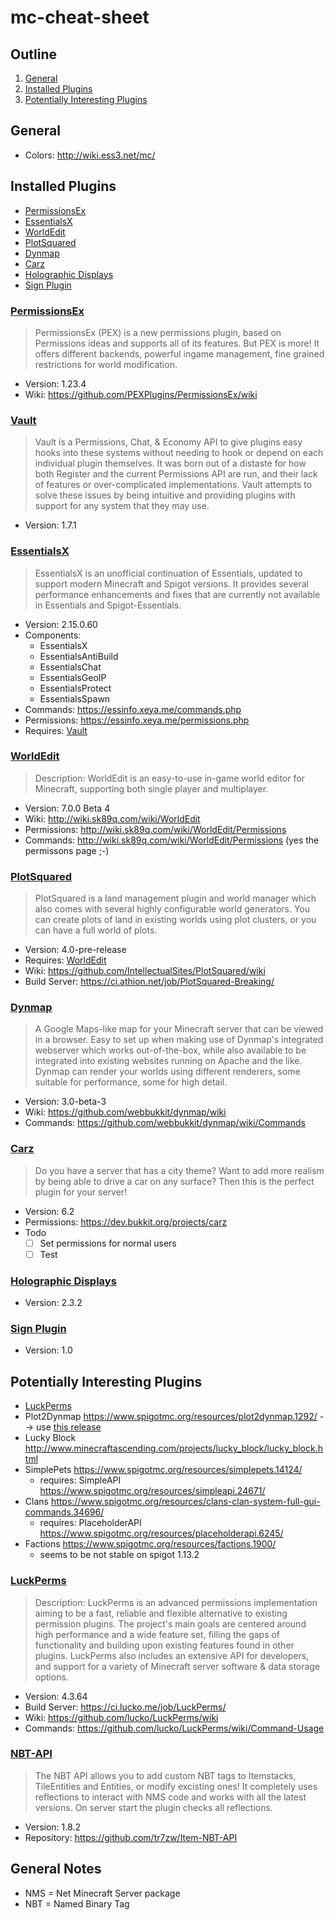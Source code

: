 # mc-cheat-sheet
## Outline
1. [General](#general)
2. [Installed Plugins](#installed-plugins)
3. [Potentially Interesting Plugins](#potentially)

## General<a name="general"></a>
- Colors: http://wiki.ess3.net/mc/
## Installed Plugins<a name="installed-plugins"></a>
- [PermissionsEx](#pex)
- [EssentialsX](#essentialsx)
- [WorldEdit](#worldedit)
- [PlotSquared](#plotsquared)
- [Dynmap](#dynmap)
- [Carz](#carz)
- [Holographic Displays](#holo)
- [Sign Plugin](#sign)

### [PermissionsEx](https://dev.bukkit.org/projects/permissionsex)<a name="pex"></a>
> PermissionsEx (PEX) is a new permissions plugin, based on Permissions ideas and supports all of its features. But PEX is more! It offers different backends, powerful ingame management, fine grained restrictions for world modification.
- Version: 1.23.4
- Wiki: https://github.com/PEXPlugins/PermissionsEx/wiki

### [Vault](https://www.spigotmc.org/resources/vault.34315/)<a name="vault"></a>
> Vault is a Permissions, Chat, & Economy API to give plugins easy hooks into these systems without needing to hook or depend on each individual plugin themselves. It was born out of a distaste for how both Register and the current Permissions API are run, and their lack of features or over-complicated implementations. Vault attempts to solve these issues by being intuitive and providing plugins with support for any system that they may use.
- Version: 1.7.1

### [EssentialsX](https://www.spigotmc.org/resources/essentialsx.9089/)<a name="essentialsx"></a>
> EssentialsX is an unofficial continuation of Essentials, updated to support modern Minecraft and Spigot versions. It provides several performance enhancements and fixes that are currently not available in Essentials and Spigot-Essentials.
- Version: 2.15.0.60
- Components:
    - EssentialsX
    - EssentialsAntiBuild
    - EssentialsChat
    - EssentialsGeoIP
    - EssentialsProtect
    - EssentialsSpawn
- Commands: https://essinfo.xeya.me/commands.php
- Permissions: https://essinfo.xeya.me/permissions.php
- Requires: [Vault](#vault)

### [WorldEdit](https://dev.bukkit.org/projects/worldedit/files/2646337)<a name="worldedit"></a>
> Description: WorldEdit is an easy-to-use in-game world editor for Minecraft, supporting both single player and multiplayer.
- Version: 7.0.0 Beta 4
- Wiki: http://wiki.sk89q.com/wiki/WorldEdit
- Permissions: http://wiki.sk89q.com/wiki/WorldEdit/Permissions
- Commands: http://wiki.sk89q.com/wiki/WorldEdit/Permissions (yes the permissons page ;-) 

### [PlotSquared](https://www.spigotmc.org/resources/plotsquared.1177/)<a name="plotsquared"></a>
> PlotSquared is a land management plugin and world manager which also comes with several highly configurable world generators. You can create plots of land in existing worlds using plot clusters, or you can have a full world of plots.
- Version: 4.0-pre-release
- Requires: [WorldEdit](#worldedit)
- Wiki: https://github.com/IntellectualSites/PlotSquared/wiki
- Build Server: https://ci.athion.net/job/PlotSquared-Breaking/

### [Dynmap](https://www.spigotmc.org/resources/dynmap.274/)<a name="dynmap"></a>
> A Google Maps-like map for your Minecraft server that can be viewed in a browser. Easy to set up when making use of Dynmap's integrated webserver which works out-of-the-box, while also available to be integrated into existing websites running on Apache and the like. Dynmap can render your worlds using different renderers, some suitable for performance, some for high detail.
- Version: 3.0-beta-3
- Wiki: https://github.com/webbukkit/dynmap/wiki
- Commands: https://github.com/webbukkit/dynmap/wiki/Commands

### [Carz](https://www.spigotmc.org/resources/carz.56255/)<a name="carz"></a>
> Do you have a server that has a city theme? Want to add more realism by being able to drive a car on any surface? Then this is the perfect plugin for your server!
- Version: 6.2
- Permissions: https://dev.bukkit.org/projects/carz
- Todo
    - [ ] Set permissions for normal users
    - [ ] Test

### [Holographic Displays](https://dev.bukkit.org/projects/holographic-displays)<a name="holo"></a>
- Version: 2.3.2

### [Sign Plugin](https://www.spigotmc.org/resources/sign-plugin.63086/)<a name="sign"></a>
- Version: 1.0

## Potentially Interesting Plugins<a name="potentiually"></a>
- [LuckPerms](#luck-perms)
- Plot2Dynmap https://www.spigotmc.org/resources/plot2dynmap.1292/ --> use [this release](https://github.com/IntellectualSites/plot2dynmap/releases)
- Lucky Block http://www.minecraftascending.com/projects/lucky_block/lucky_block.html
- SimplePets https://www.spigotmc.org/resources/simplepets.14124/
    - requires: SimpleAPI https://www.spigotmc.org/resources/simpleapi.24671/
- Clans https://www.spigotmc.org/resources/clans-clan-system-full-gui-commands.34696/
    - requires: PlaceholderAPI https://www.spigotmc.org/resources/placeholderapi.6245/
- Factions https://www.spigotmc.org/resources/factions.1900/
    - seems to be not stable on spigot 1.13.2

### [LuckPerms](https://www.spigotmc.org/resources/luckperms-an-advanced-permissions-plugin.28140/)<a name="luck-perms"></a>
> Description: LuckPerms is an advanced permissions implementation aiming to be a fast, reliable and flexible alternative to existing permission plugins. The project's main goals are centered around high performance and a wide feature set, filling the gaps of functionality and building upon existing features found in other plugins. LuckPerms also includes an extensive API for developers, and support for a variety of Minecraft server software & data storage options.
- Version: 4.3.64
- Build Server: https://ci.lucko.me/job/LuckPerms/
- Wiki: https://github.com/lucko/LuckPerms/wiki
- Commands: https://github.com/lucko/LuckPerms/wiki/Command-Usage

### [NBT-API](https://www.spigotmc.org/resources/item-entity-tile-nbt-api.7939/)<a name="nbt-api"></a>
> The NBT API allows you to add custom NBT tags to Itemstacks, TileEntities and Entities, or modify excisting ones!
It completely uses reflections to interact with NMS code and works with all the latest versions. On server start the plugin checks all reflections.
- Version: 1.8.2
- Repository: https://github.com/tr7zw/Item-NBT-API

## General Notes
- NMS = Net Minecraft Server package
- NBT = Named Binary Tag
